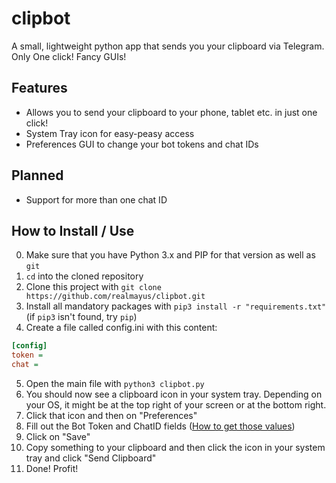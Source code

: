 # clipbot
A small, lightweight python app that sends you your clipboard via Telegram. Only One click! Fancy GUIs!


## Features
* Allows you to send your clipboard to your phone, tablet etc. in just one click!
* System Tray icon for easy-peasy access
* Preferences GUI to change your bot tokens and chat IDs

## Planned
* Support for more than one chat ID

## How to Install / Use
0. Make sure that you have Python 3.x and PIP for that version as well as `git`
1. `cd` into the cloned repository
2. Clone this project with `git clone https://github.com/realmayus/clipbot.git`
3. Install all mandatory packages with `pip3 install -r "requirements.txt"`
   (if `pip3` isn't found, try `pip`)
4. Create a file called config.ini with this content:
  ```ini
  [config]
  token = 
  chat = 
  ```
5. Open the main file with `python3 clipbot.py`
6. You should now see a clipboard icon in your system tray. Depending on your OS, it might be at the top right of your screen or at the bottom right.
7. Click that icon and then on "Preferences"
8. Fill out the Bot Token and ChatID fields ([How to get those values](https://github.com/realmayus/clipbot/wiki/How-to-get-your-credentials))
9. Click on "Save"
10. Copy something to your clipboard and then click the icon in your system tray and click "Send Clipboard"
11. Done! Profit!
